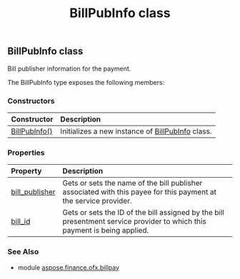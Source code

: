 ﻿---
title: BillPubInfo class
second_title: Aspose.Finance for Python via .NET API References
description: 
type: docs
weight: 70
url: /python-net/aspose.finance.ofx.billpay/billpubinfo/
is_root: false
---

## BillPubInfo class

Bill publisher information for the payment.



The BillPubInfo type exposes the following members:

### Constructors
| Constructor | Description |
| :- | :- |
| [BillPubInfo()](/finance/python-net/aspose.finance.ofx.billpay/billpubinfo/__init__/#) | Initializes a new instance of [BillPubInfo](/finance/python-net/aspose.finance.ofx.billpay/billpubinfo) class. |


### Properties
| Property | Description |
| :- | :- |
| [bill_publisher](/finance/python-net/aspose.finance.ofx.billpay/billpubinfo/bill_publisher) | Gets or sets the name of the bill publisher associated with this payee for this payment at the service provider. |
| [bill_id](/finance/python-net/aspose.finance.ofx.billpay/billpubinfo/bill_id) | Gets or sets the ID of the bill assigned by the bill presentment service provider to which this payment is being applied. |


### See Also

* module [aspose.finance.ofx.billpay](../)
